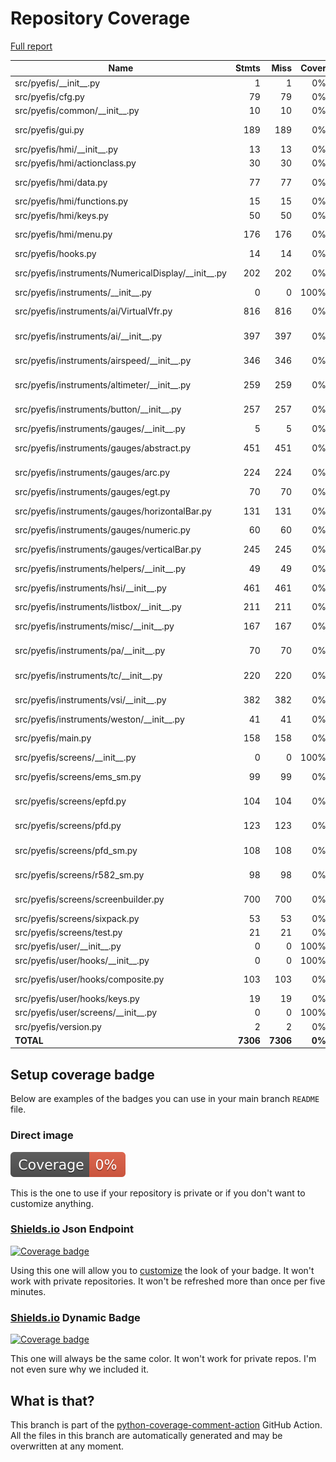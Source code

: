 # Repository Coverage

[Full report](https://htmlpreview.github.io/?https://github.com/makerplane/pyEfis/blob/python-coverage-comment-action-data/htmlcov/index.html)

| Name                                                    |    Stmts |     Miss |  Cover |   Missing |
|-------------------------------------------------------- | -------: | -------: | -----: | --------: |
| src/pyefis/\_\_init\_\_.py                              |        1 |        1 |     0% |         1 |
| src/pyefis/cfg.py                                       |       79 |       79 |     0% |     1-143 |
| src/pyefis/common/\_\_init\_\_.py                       |       10 |       10 |     0% |     20-32 |
| src/pyefis/gui.py                                       |      189 |      189 |     0% |    17-282 |
| src/pyefis/hmi/\_\_init\_\_.py                          |       13 |       13 |     0% |     17-35 |
| src/pyefis/hmi/actionclass.py                           |       30 |       30 |     0% |     16-72 |
| src/pyefis/hmi/data.py                                  |       77 |       77 |     0% |    17-128 |
| src/pyefis/hmi/functions.py                             |       15 |       15 |     0% |     17-42 |
| src/pyefis/hmi/keys.py                                  |       50 |       50 |     0% |     17-82 |
| src/pyefis/hmi/menu.py                                  |      176 |      176 |     0% |    17-243 |
| src/pyefis/hooks.py                                     |       14 |       14 |     0% |     17-37 |
| src/pyefis/instruments/NumericalDisplay/\_\_init\_\_.py |      202 |      202 |     0% |    17-298 |
| src/pyefis/instruments/\_\_init\_\_.py                  |        0 |        0 |   100% |           |
| src/pyefis/instruments/ai/VirtualVfr.py                 |      816 |      816 |     0% |   17-1075 |
| src/pyefis/instruments/ai/\_\_init\_\_.py               |      397 |      397 |     0% |    17-548 |
| src/pyefis/instruments/airspeed/\_\_init\_\_.py         |      346 |      346 |     0% |    17-535 |
| src/pyefis/instruments/altimeter/\_\_init\_\_.py        |      259 |      259 |     0% |    17-372 |
| src/pyefis/instruments/button/\_\_init\_\_.py           |      257 |      257 |     0% |    20-371 |
| src/pyefis/instruments/gauges/\_\_init\_\_.py           |        5 |        5 |     0% |     18-22 |
| src/pyefis/instruments/gauges/abstract.py               |      451 |      451 |     0% |    17-682 |
| src/pyefis/instruments/gauges/arc.py                    |      224 |      224 |     0% |    17-327 |
| src/pyefis/instruments/gauges/egt.py                    |       70 |       70 |     0% |     17-96 |
| src/pyefis/instruments/gauges/horizontalBar.py          |      131 |      131 |     0% |    17-178 |
| src/pyefis/instruments/gauges/numeric.py                |       60 |       60 |     0% |     17-94 |
| src/pyefis/instruments/gauges/verticalBar.py            |      245 |      245 |     0% |    17-326 |
| src/pyefis/instruments/helpers/\_\_init\_\_.py          |       49 |       49 |     0% |      1-63 |
| src/pyefis/instruments/hsi/\_\_init\_\_.py              |      461 |      461 |     0% |    17-632 |
| src/pyefis/instruments/listbox/\_\_init\_\_.py          |      211 |      211 |     0% |     5-313 |
| src/pyefis/instruments/misc/\_\_init\_\_.py             |      167 |      167 |     0% |    17-257 |
| src/pyefis/instruments/pa/\_\_init\_\_.py               |       70 |       70 |     0% |    17-104 |
| src/pyefis/instruments/tc/\_\_init\_\_.py               |      220 |      220 |     0% |    18-324 |
| src/pyefis/instruments/vsi/\_\_init\_\_.py              |      382 |      382 |     0% |    17-537 |
| src/pyefis/instruments/weston/\_\_init\_\_.py           |       41 |       41 |     0% |      1-48 |
| src/pyefis/main.py                                      |      158 |      158 |     0% |    18-254 |
| src/pyefis/screens/\_\_init\_\_.py                      |        0 |        0 |   100% |           |
| src/pyefis/screens/ems\_sm.py                           |       99 |       99 |     0% |    17-341 |
| src/pyefis/screens/epfd.py                              |      104 |      104 |     0% |    17-151 |
| src/pyefis/screens/pfd.py                               |      123 |      123 |     0% |    17-224 |
| src/pyefis/screens/pfd\_sm.py                           |      108 |      108 |     0% |    17-169 |
| src/pyefis/screens/r582\_sm.py                          |       98 |       98 |     0% |    17-210 |
| src/pyefis/screens/screenbuilder.py                     |      700 |      700 |     0% |    17-956 |
| src/pyefis/screens/sixpack.py                           |       53 |       53 |     0% |     17-88 |
| src/pyefis/screens/test.py                              |       21 |       21 |     0% |     17-48 |
| src/pyefis/user/\_\_init\_\_.py                         |        0 |        0 |   100% |           |
| src/pyefis/user/hooks/\_\_init\_\_.py                   |        0 |        0 |   100% |           |
| src/pyefis/user/hooks/composite.py                      |      103 |      103 |     0% |    22-165 |
| src/pyefis/user/hooks/keys.py                           |       19 |       19 |     0% |     20-53 |
| src/pyefis/user/screens/\_\_init\_\_.py                 |        0 |        0 |   100% |           |
| src/pyefis/version.py                                   |        2 |        2 |     0% |       1-3 |
|                                               **TOTAL** | **7306** | **7306** | **0%** |           |


## Setup coverage badge

Below are examples of the badges you can use in your main branch `README` file.

### Direct image

[![Coverage badge](https://raw.githubusercontent.com/makerplane/pyEfis/python-coverage-comment-action-data/badge.svg)](https://htmlpreview.github.io/?https://github.com/makerplane/pyEfis/blob/python-coverage-comment-action-data/htmlcov/index.html)

This is the one to use if your repository is private or if you don't want to customize anything.

### [Shields.io](https://shields.io) Json Endpoint

[![Coverage badge](https://img.shields.io/endpoint?url=https://raw.githubusercontent.com/makerplane/pyEfis/python-coverage-comment-action-data/endpoint.json)](https://htmlpreview.github.io/?https://github.com/makerplane/pyEfis/blob/python-coverage-comment-action-data/htmlcov/index.html)

Using this one will allow you to [customize](https://shields.io/endpoint) the look of your badge.
It won't work with private repositories. It won't be refreshed more than once per five minutes.

### [Shields.io](https://shields.io) Dynamic Badge

[![Coverage badge](https://img.shields.io/badge/dynamic/json?color=brightgreen&label=coverage&query=%24.message&url=https%3A%2F%2Fraw.githubusercontent.com%2Fmakerplane%2FpyEfis%2Fpython-coverage-comment-action-data%2Fendpoint.json)](https://htmlpreview.github.io/?https://github.com/makerplane/pyEfis/blob/python-coverage-comment-action-data/htmlcov/index.html)

This one will always be the same color. It won't work for private repos. I'm not even sure why we included it.

## What is that?

This branch is part of the
[python-coverage-comment-action](https://github.com/marketplace/actions/python-coverage-comment)
GitHub Action. All the files in this branch are automatically generated and may be
overwritten at any moment.